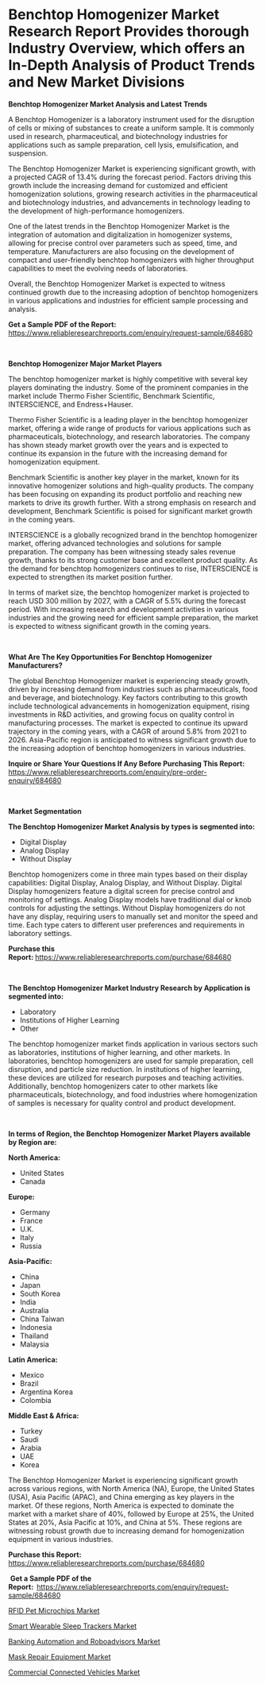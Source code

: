 <p><h1>Benchtop Homogenizer Market Research Report Provides thorough Industry Overview, which offers an In-Depth Analysis of Product Trends and New Market Divisions</h1></p><p><strong>Benchtop Homogenizer Market Analysis and Latest Trends</strong></p>
<p><p>A Benchtop Homogenizer is a laboratory instrument used for the disruption of cells or mixing of substances to create a uniform sample. It is commonly used in research, pharmaceutical, and biotechnology industries for applications such as sample preparation, cell lysis, emulsification, and suspension.</p><p>The Benchtop Homogenizer Market is experiencing significant growth, with a projected CAGR of 13.4% during the forecast period. Factors driving this growth include the increasing demand for customized and efficient homogenization solutions, growing research activities in the pharmaceutical and biotechnology industries, and advancements in technology leading to the development of high-performance homogenizers.</p><p>One of the latest trends in the Benchtop Homogenizer Market is the integration of automation and digitalization in homogenizer systems, allowing for precise control over parameters such as speed, time, and temperature. Manufacturers are also focusing on the development of compact and user-friendly benchtop homogenizers with higher throughput capabilities to meet the evolving needs of laboratories.</p><p>Overall, the Benchtop Homogenizer Market is expected to witness continued growth due to the increasing adoption of benchtop homogenizers in various applications and industries for efficient sample processing and analysis.</p></p>
<p><strong>Get a Sample PDF of the Report:&nbsp;</strong> <a href="https://www.reliableresearchreports.com/enquiry/request-sample/684680">https://www.reliableresearchreports.com/enquiry/request-sample/684680</a></p>
<p>&nbsp;</p>
<p><strong>Benchtop Homogenizer Major Market Players</strong></p>
<p><p>The benchtop homogenizer market is highly competitive with several key players dominating the industry. Some of the prominent companies in the market include Thermo Fisher Scientific, Benchmark Scientific, INTERSCIENCE, and Endress+Hauser.</p><p>Thermo Fisher Scientific is a leading player in the benchtop homogenizer market, offering a wide range of products for various applications such as pharmaceuticals, biotechnology, and research laboratories. The company has shown steady market growth over the years and is expected to continue its expansion in the future with the increasing demand for homogenization equipment.</p><p>Benchmark Scientific is another key player in the market, known for its innovative homogenizer solutions and high-quality products. The company has been focusing on expanding its product portfolio and reaching new markets to drive its growth further. With a strong emphasis on research and development, Benchmark Scientific is poised for significant market growth in the coming years.</p><p>INTERSCIENCE is a globally recognized brand in the benchtop homogenizer market, offering advanced technologies and solutions for sample preparation. The company has been witnessing steady sales revenue growth, thanks to its strong customer base and excellent product quality. As the demand for benchtop homogenizers continues to rise, INTERSCIENCE is expected to strengthen its market position further.</p><p>In terms of market size, the benchtop homogenizer market is projected to reach USD 300 million by 2027, with a CAGR of 5.5% during the forecast period. With increasing research and development activities in various industries and the growing need for efficient sample preparation, the market is expected to witness significant growth in the coming years.</p></p>
<p>&nbsp;</p>
<p><strong>What Are The Key Opportunities For Benchtop Homogenizer Manufacturers?</strong></p>
<p><p>The global Benchtop Homogenizer market is experiencing steady growth, driven by increasing demand from industries such as pharmaceuticals, food and beverage, and biotechnology. Key factors contributing to this growth include technological advancements in homogenization equipment, rising investments in R&D activities, and growing focus on quality control in manufacturing processes. The market is expected to continue its upward trajectory in the coming years, with a CAGR of around 5.8% from 2021 to 2026. Asia-Pacific region is anticipated to witness significant growth due to the increasing adoption of benchtop homogenizers in various industries.</p></p>
<p><strong>Inquire or Share Your Questions If Any Before Purchasing This Report:</strong> <a href="https://www.reliableresearchreports.com/enquiry/pre-order-enquiry/684680">https://www.reliableresearchreports.com/enquiry/pre-order-enquiry/684680</a></p>
<p>&nbsp;</p>
<p><strong>Market Segmentation</strong></p>
<p><strong>The Benchtop Homogenizer Market Analysis by types is segmented into:</strong></p>
<p><ul><li>Digital Display</li><li>Analog Display</li><li>Without Display</li></ul></p>
<p><p>Benchtop homogenizers come in three main types based on their display capabilities: Digital Display, Analog Display, and Without Display. Digital Display homogenizers feature a digital screen for precise control and monitoring of settings. Analog Display models have traditional dial or knob controls for adjusting the settings. Without Display homogenizers do not have any display, requiring users to manually set and monitor the speed and time. Each type caters to different user preferences and requirements in laboratory settings.</p></p>
<p><strong>Purchase this Report:&nbsp;</strong><a href="https://www.reliableresearchreports.com/purchase/684680">https://www.reliableresearchreports.com/purchase/684680</a></p>
<p>&nbsp;</p>
<p><strong>The Benchtop Homogenizer Market Industry Research by Application is segmented into:</strong></p>
<p><ul><li>Laboratory</li><li>Institutions of Higher Learning</li><li>Other</li></ul></p>
<p><p>The benchtop homogenizer market finds application in various sectors such as laboratories, institutions of higher learning, and other markets. In laboratories, benchtop homogenizers are used for sample preparation, cell disruption, and particle size reduction. In institutions of higher learning, these devices are utilized for research purposes and teaching activities. Additionally, benchtop homogenizers cater to other markets like pharmaceuticals, biotechnology, and food industries where homogenization of samples is necessary for quality control and product development.</p></p>
<p>&nbsp;</p>
<p><strong>In terms of Region, the Benchtop Homogenizer Market Players available by Region are:</strong></p>
<p>
    <p> <strong> North America: </strong>
        <ul>
            <li>United States</li>
            <li>Canada</li>
        </ul>
        </p> 
    <p> <strong> Europe: </strong>
        <ul>
            <li>Germany</li>
            <li>France</li>
            <li>U.K.</li>
            <li>Italy</li>
            <li>Russia</li>
        </ul>
        </p> 
    <p> <strong> Asia-Pacific: </strong>
        <ul>
            <li>China</li>
            <li>Japan</li>
            <li>South Korea</li>
            <li>India</li>
            <li>Australia</li>
            <li>China Taiwan</li>
            <li>Indonesia</li>
            <li>Thailand</li>
            <li>Malaysia</li>
        </ul>
        </p> 
    <p> <strong> Latin America: </strong>
        <ul>
            <li>Mexico</li>
            <li>Brazil</li>
            <li>Argentina Korea</li>
            <li>Colombia</li>
        </ul>
        </p> 
    <p> <strong> Middle East & Africa: </strong>
        <ul>
            <li>Turkey</li>
            <li>Saudi</li>
            <li>Arabia</li>
            <li>UAE</li>
            <li>Korea</li>
        </ul>
    </p>
    </p>
<p><p>The Benchtop Homogenizer Market is experiencing significant growth across various regions, with North America (NA), Europe, the United States (USA), Asia Pacific (APAC), and China emerging as key players in the market. Of these regions, North America is expected to dominate the market with a market share of 40%, followed by Europe at 25%, the United States at 20%, Asia Pacific at 10%, and China at 5%. These regions are witnessing robust growth due to increasing demand for homogenization equipment in various industries.</p></p>
<p><strong>Purchase this Report: </strong><a href="https://www.reliableresearchreports.com/purchase/684680">https://www.reliableresearchreports.com/purchase/684680</a></p>
<p>&nbsp;<strong>Get a Sample PDF of the Report:&nbsp;&nbsp;</strong><a href="https://www.reliableresearchreports.com/enquiry/request-sample/684680">https://www.reliableresearchreports.com/enquiry/request-sample/684680</a></p>
<p><strong></strong></p>
<p><p><a href="https://noble-drawer-34c.notion.site/RFID-Pet-Microchips-Market-Size-Market-Share-and-Global-Market-Analysis-Report-2024-2031-07d7973bebf3420e91cedabaf7dd2490">RFID Pet Microchips Market</a></p><p><a href="https://view.publitas.com/reportprime-1/smart-wearable-sleep-trackers-market-size-market-trends-and-growth-outlook-forecasted-for-period-from-2024-to-2031/">Smart Wearable Sleep Trackers Market</a></p><p><a href="https://three-jumbo-f6d.notion.site/Banking-Automation-and-Roboadvisors-Market-Share-Market-New-Trends-Analysis-Report-By-Type-By-App-da144a8228e84cc2aa1e506a53bf0032">Banking Automation and Roboadvisors Market</a></p><p><a href="https://view.publitas.com/reportprime-1/mask-repair-equipment-market-research-report-forecasted-for-period-from-2024-2031-by-market-type-market-application-and-region/">Mask Repair Equipment Market</a></p><p><a href="https://iodized-pantydraco-05c.notion.site/Commercial-Connected-Vehicles-Market-Furnish-Information-about-Market-Size-Market-Share-Market-Dyn-24327eb6a97248bd914600051d596273">Commercial Connected Vehicles Market</a></p></p>